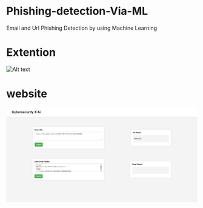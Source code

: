 # Phishing-detection-Via-ML
Email and Url Phishing Detection by using Machine Learning
# Extention
![Alt text](static/assets/extention.ipg)
# website
![Alt text](static/assets/view.png)
